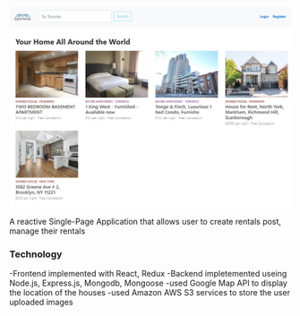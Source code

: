 <img class='header-img' src='https://github.com/Incarnation/react-test-2/blob/master/screenshots/home_page.jpg' />


A reactive Single-Page Application that allows user to create rentals post, manage their rentals


### Technology
-Frontend implemented with React, Redux
-Backend impletemented useing Node.js, Express.js, Mongodb, Mongoose 
-used Google Map API to display the location of the houses
-used Amazon AWS S3 services to store the user uploaded images
